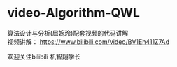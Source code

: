 # video-Algorithm-QWL
算法设计与分析(屈婉玲)配套视频的代码讲解  
视频讲解： https://www.bilibili.com/video/BV1Eh411Z7Ad  
  
 欢迎关注bilibili  机智翔学长
 
